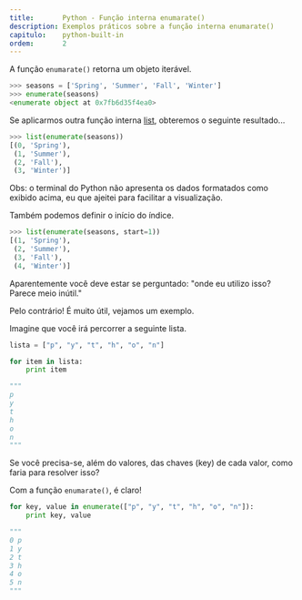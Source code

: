 ```yaml
---
title:       Python - Função interna enumarate()
description: Exemplos práticos sobre a função interna enumarate()
capitulo:    python-built-in
ordem:       2
---
```


A função `enumarate()` retorna um objeto iterável.

```python
>>> seasons = ['Spring', 'Summer', 'Fall', 'Winter']
>>> enumerate(seasons)
<enumerate object at 0x7fb6d35f4ea0>
```

Se aplicarmos outra função interna [list](/python/built-in/list/), obteremos o seguinte resultado...

```python
>>> list(enumerate(seasons))
[(0, 'Spring'),
 (1, 'Summer'),
 (2, 'Fall'),
 (3, 'Winter')]
```

Obs: o terminal do Python não apresenta os dados formatados como exibido acima, eu que ajeitei para facilitar a
visualização.

Também podemos definir o início do índice.

```python
>>> list(enumerate(seasons, start=1))
[(1, 'Spring'),
 (2, 'Summer'),
 (3, 'Fall'),
 (4, 'Winter')]
```

Aparentemente você deve estar se perguntado: "onde eu utilizo isso? Parece meio inútil."

Pelo contrário! É muito útil, vejamos um exemplo.

Imagine que você irá percorrer a seguinte lista.

```python
lista = ["p", "y", "t", "h", "o", "n"]

for item in lista:
    print item

"""
p
y
t
h
o
n
"""
```

Se você precisa-se, além do valores, das chaves (key) de cada valor, como faria para resolver isso?

Com a função `enumarate()`, é claro!

```python
for key, value in enumerate(["p", "y", "t", "h", "o", "n"]):
    print key, value

"""
0 p
1 y
2 t
3 h
4 o
5 n
"""
```


